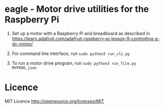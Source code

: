 # eagle - Motor drive utilities for the Raspberry Pi

1. Set up a motor with a Raspberry Pi and breadboard as described in
   https://learn.adafruit.com/adafruit-raspberry-pi-lesson-9-controlling-a-dc-motor/

2. For command line interface, run `sudo python3 run_cli.py`

3. To run a motor drive program, run `sudo python3 run_file.py MYPROG.json`

# Licence
MIT Licence http://opensource.org/licenses/MIT
